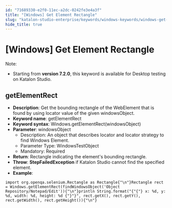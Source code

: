 ```yaml
---
id: "71689330-e2f0-11ec-a2dc-0242fe3e4a3f"
title: "[Windows] Get Element Rectangle"
slug: "katalon-studio-enterprise/keywords/windows-keywords/windows-get-element-rectangle"
hide_title: true
---
```


# <a id="id_0" class="anchor_top_offset"/><a id="ariaid-title1" class="anchor_top_offset"/>[Windows] Get Element Rectangle

                        
<div xmlns="http://www.w3.org/1999/xhtml" className="note note note_note" id="id_0__id"><span className="note__title">Note:</span> 
  <ul className="ul"><li className="li">
      <p className="p">Starting from <strong className="ph b">version 7.2.0</strong>, this keyword is available for Desktop testing on Katalon Studio.</p>
    </li></ul>
</div>
        

## <a id="id_0__id_1" class="anchor_top_offset"/>getElementRect

                        
<ul xmlns="http://www.w3.org/1999/xhtml" className="ul"><li className="li"> <strong className="ph b">Description</strong>: Get the bounding rectangle of the WebElement that is found by using locator value of the given windowsObject.</li><li className="li"> <strong className="ph b">Keyword name</strong>: getElementRect</li><li className="li"> <strong className="ph b">Keyword syntax</strong>: Windows.getElementRect(windowsObject)</li><li className="li"> <strong className="ph b">Parameter</strong>: windowsObject <ul className="ul"><li className="li">Description: An object that describes locator and locator strategy to find Windows Element.</li><li className="li">Parameter Type: WindowsTestObject</li><li className="li">Mandatory: Required</li></ul>   </li><li className="li"> <strong className="ph b">Return</strong>: Rectangle indicating the element's bounding rectangle.</li><li className="li"> <strong className="ph b">Throw</strong>: <strong className="ph b">StepFailedException</strong> if Katalon Studio cannot find the specified element.</li><li className="li"> <strong className="ph b">Example</strong>:</li></ul> 
            
<pre xmlns="http://www.w3.org/1999/xhtml" className="pre codeblock"><code>import org.openqa.selenium.Rectangle as Rectangle{"\n"}Rectangle rect = Windows.getElementRect(findWindowsObject('Object Repository/Notepad/Edit')){"\n"}println String.format("{"{"} x: %d, y: %d, width: %d, height: %d {"}"}", rect.getX(), rect.getY(), rect.getWidth(), rect.getHeight()){"\n"}</code></pre> 
        

